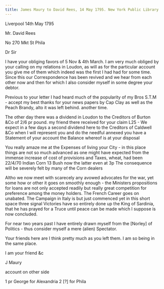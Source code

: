 ```yaml
---
title: James Maury to David Rees, 14 May 1795. New York Public Library
---
```


Liverpool 14th May 1795

Mr. David Rees

No 270 Mkt St Phila

Dr Sir

I have your obliging favors of 5 Nov & 4th March. I am very much obliged by your calling on my relations in Loudon, as will as for the particular account you give me of them which indeed was the first I had had for some time. Since this our Correspondence has been revived and we hear from each other now and then for which I also consider myself in some degree your debtor.

Previous to your letter I had heard much of the popularity of my Bros S.T.M - accept my best thanks for your news papers by Cap Clay as well as the Peach Brandy, alto it was left behind. another time.

The other day there was a dividend in Loudon to the Creditors of Burton &Co of 2/6 pr pound. my friend there received for your claim L25 - We expect in a few days a second dividend here to the Creditors of Caldwell &Co when I will represent you and do the needful annexed you have a Statement of your account the Balance whereof is at your disposal

You really amaze me at the Expenses of living your City - in this place things are not so much advanced as one might have expected from the immense increase of cost of provisions and Taxes, wheat, had been 22/4/70 Indian Corn 13 Bush now the latter even at 3p The consequence will be severely felt by many of the Corn dealers

Altho we now meet with scarecely any avowed  advocates for the war, yet some how or other it goes on smoothly enough - the Ministers propositions for loans are not only accepted readily but really great competition for preference among the money holders. The French Career goes on unabated. The Campaign in Italy is but just commenced yet in this short space three signal Victories have so entirely done up the King of Sardinia, that he has prayed for a Truce until peace can be made which I suppose is now concluded.

For near two years past I have entirely drawn myself from the [Norley] of Politics - thus consider myself a mere (alien) Spectator.

Your friends here are I think pretty much as you left them. I am so being in the same place. 

I am your friend &c

J Maury

account on other side

1 pr George for Alexandria
2 [?] for Phila 

 